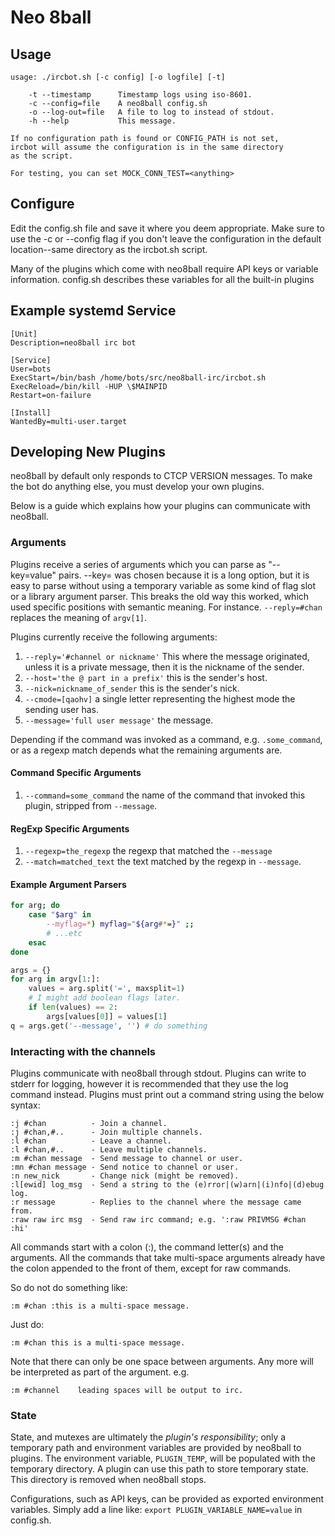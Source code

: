 Neo 8ball
=========

Usage
-----

    usage: ./ircbot.sh [-c config] [-o logfile] [-t]

        -t --timestamp      Timestamp logs using iso-8601.
        -c --config=file    A neo8ball config.sh
        -o --log-out=file   A file to log to instead of stdout.
        -h --help           This message.

    If no configuration path is found or CONFIG_PATH is not set,
    ircbot will assume the configuration is in the same directory
    as the script.

    For testing, you can set MOCK_CONN_TEST=<anything>

Configure
---------

Edit the config.sh file and save it where you deem appropriate.
Make sure to use the -c or --config flag if you don't leave the configuration in the default location--same directory as the ircbot.sh script.

Many of the plugins which come with neo8ball require API keys or variable information.
config.sh describes these variables for all the built-in plugins

Example systemd Service
-----------------------

    [Unit]
    Description=neo8ball irc bot
    
    [Service]
    User=bots
    ExecStart=/bin/bash /home/bots/src/neo8ball-irc/ircbot.sh
    ExecReload=/bin/kill -HUP \$MAINPID
    Restart=on-failure
    
    [Install]
    WantedBy=multi-user.target

Developing New Plugins
-----------------------

neo8ball by default only responds to CTCP VERSION messages.
To make the bot do anything else, you must develop your own plugins.

Below is a guide which explains how your plugins can communicate with neo8ball.

### Arguments

Plugins receive a series of arguments which you can parse as "--key=value" pairs.
--key= was chosen because it is a long option, but it is easy to parse without using a temporary variable as some kind of flag slot or a library argument parser.
This breaks the old way this worked, which used specific positions with semantic meaning. For instance. `--reply=#chan` replaces the meaning of `argv[1]`.

Plugins currently receive the following arguments:

  1. `--reply='#channel or nickname'` This where the message originated, unless it is a private message, then it is the nickname of the sender.
  2. `--host='the @ part in a prefix'` this is the sender's host.
  3. `--nick=nickname_of_sender` this is the sender's nick.
  4. `--cmode=[qaohv]` a single letter representing the highest mode the sending user has.
  5. `--message='full user message'` the message.
  
Depending if the command was invoked as a command, e.g. `.some_command`, or as a regexp match depends what the remaining arguments are.

#### Command Specific Arguments

  1. `--command=some_command` the name of the command that invoked this plugin, stripped from `--message`.

#### RegExp Specific Arguments

  1. `--regexp=the_regexp` the regexp that matched the `--message`
  2. `--match=matched_text` the text matched by the regexp in `--message`.
  
#### Example Argument Parsers

```bash
for arg; do
    case "$arg" in
        --myflag=*) myflag="${arg#*=}" ;;
        # ...etc
    esac
done
```

```python
args = {}
for arg in argv[1:]:
    values = arg.split('=', maxsplit=1)
    # I might add boolean flags later.
    if len(values) == 2:
        args[values[0]] = values[1]
q = args.get('--message', '') # do something
```

### Interacting with the channels

Plugins communicate with neo8ball through stdout.
Plugins can write to stderr for logging, however it is recommended
that they use the log command instead.
Plugins must print out a command string using the below syntax:

    :j #chan          - Join a channel.
    :j #chan,#..      - Join multiple channels.
    :l #chan          - Leave a channel.
    :l #chan,#..      - Leave multiple channels.
    :m #chan message  - Send message to channel or user.
    :mn #chan message - Send notice to channel or user.
    :n new_nick       - Change nick (might be removed).
    :l[ewid] log_msg  - Send a string to the (e)rror|(w)arn|(i)nfo|(d)ebug log.
    :r message        - Replies to the channel where the message came from.
    :raw raw irc msg  - Send raw irc command; e.g. ':raw PRIVMSG #chan :hi'

All commands start with a colon (:), the command letter(s) and the arguments.
All the commands that take multi-space arguments already have the colon appended to the front of them, except for raw commands.

So do not do something like:

    :m #chan :this is a multi-space message.

Just do:

    :m #chan this is a multi-space message.

Note that there can only be one space between arguments. Any more will be interpreted as part of the argument. e.g.

    :m #channel    leading spaces will be output to irc.

### State

State, and mutexes are ultimately the *plugin's responsibility*;
only a temporary path and environment variables are provided by neo8ball to plugins.
The environment variable, `PLUGIN_TEMP`, will be populated with the temporary directory.
A plugin can use this path to store temporary state.
This directory is removed when neo8ball stops.

Configurations, such as API keys, can be provided as exported environment variables.
Simply add a line like: `export PLUGIN_VARIABLE_NAME=value` in config.sh.
